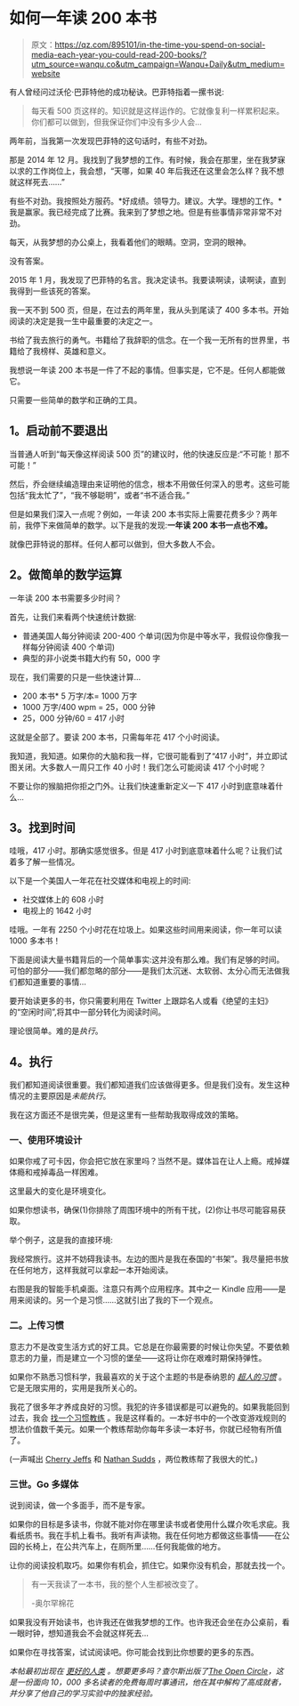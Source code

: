 # 如何一年读 200 本书

> 原文：<https://qz.com/895101/in-the-time-you-spend-on-social-media-each-year-you-could-read-200-books/?utm_source=wanqu.co&utm_campaign=Wanqu+Daily&utm_medium=website>

有人曾经问过沃伦·巴菲特他的成功秘诀。巴菲特指着一摞书说:

> 每天看 500 页这样的。知识就是这样运作的。它就像复利一样累积起来。你们都可以做到，但我保证你们中没有多少人会…

两年前，当我第一次发现巴菲特的这句话时，有些不对劲。

那是 2014 年 12 月。我找到了我梦想的工作。有时候，我会在那里，坐在我梦寐以求的工作岗位上，我会想，“天哪，如果 40 年后我还在这里会怎么样？我不想就这样死去……”

有些不对劲。我按照处方服药。*好成绩。领导力。建议。大学。理想的工作。*我是赢家。我已经完成了比赛。我来到了梦想之地。但是有些事情非常非常不对劲。

每天，从我梦想的办公桌上，我看着他们的眼睛。空洞，空洞的眼神。

没有答案。

2015 年 1 月，我发现了巴菲特的名言。我决定读书。我要读啊读，读啊读，直到我得到一些该死的答案。

我一天不到 500 页，但是，在过去的两年里，我从头到尾读了 400 多本书。开始阅读的决定是我一生中最重要的决定之一。

书给了我去旅行的勇气。书籍给了我辞职的信念。在一个我一无所有的世界里，书籍给了我榜样、英雄和意义。

我想说一年读 200 本书是一件了不起的事情。但事实是，它不是。任何人都能做它。

只需要一些简单的数学和正确的工具。

## **1。启动**前不要退出

当普通人听到“每天像这样阅读 500 页”的建议时，他的快速反应是:“不可能！那不可能！”

然后，乔会继续编造理由来证明他的信念，根本不用做任何深入的思考。这些可能包括“我太忙了”，“我不够聪明”，或者“书不适合我。”

但是如果我们深入一点呢？例如，一年读 200 本书实际上需要花费多少？两年前，我停下来做简单的数学。以下是我的发现:**一年读 200 本书一点也不难。**

就像巴菲特说的那样。任何人都可以做到，但大多数人不会。

## **2。做简单的数学运算**

一年读 200 本书需要多少时间？

首先，让我们来看两个快速统计数据:

*   普通美国人每分钟阅读 200-400 个单词(因为你是中等水平，我假设你像我一样每分钟阅读 400 个单词)
*   典型的非小说类书籍大约有 50，000 字

现在，我们需要的只是一些快速计算…

*   200 本书* 5 万字/本= 1000 万字
*   1000 万字/400 wpm = 25，000 分钟
*   25，000 分钟/60 = 417 小时

这就是全部了。要读 200 本书，只需每年花 417 个小时阅读。

我知道，我知道。如果你的大脑和我一样，它很可能看到了“417 小时”，并立即试图关闭。大多数人一周只工作 40 小时！我们怎么可能阅读 417 个小时呢？

不要让你的猴脑把你拒之门外。让我们快速重新定义一下 417 小时到底意味着什么…

## **3。找到时间**

哇哦，417 小时。那确实感觉很多。但是 417 小时到底意味着什么呢？让我们试着多了解一些情况。

以下是一个美国人一年花在社交媒体和电视上的时间:

*   社交媒体上的 608 小时
*   电视上的 1642 小时

哇哦。一年有 2250 个小时花在垃圾上。如果这些时间用来阅读，你一年可以读 1000 多本书！

下面是阅读大量书籍背后的一个简单事实:这并没有那么难。我们有足够的时间。可怕的部分——我们都忽略的部分——是我们太沉迷、太软弱、太分心而无法做我们都知道重要的事情…

要开始读更多的书，你只需要利用在 Twitter 上跟踪名人或看《绝望的主妇》的“空闲时间”,将其中一部分转化为阅读时间。

理论很简单。难的是*执行*。

## **4。执行**

我们都知道阅读很重要。我们都知道我们应该做得更多。但是我们没有。发生这种情况的主要原因是*未能执行*。

我在这方面还不是很完美，但是这里有一些帮助我取得成效的策略。

### **一、使用环境设计**

如果你戒了可卡因，你会把它放在家里吗？当然不是。媒体旨在让人上瘾。戒掉媒体瘾和戒掉毒品一样困难。

这里最大的变化是环境变化。

如果你想读书，确保(1)你排除了周围环境中的所有干扰，(2)你让书尽可能容易获取。

举个例子，这是我的直接环境:

我经常旅行。这并不妨碍我读书。左边的图片是我在泰国的“书架”。我尽量把书放在任何地方，这样我就可以拿起一本开始阅读。

右图是我的智能手机桌面。注意只有两个应用程序。其中之一 Kindle 应用——是用来阅读的。另一个是习惯……这就引出了我的下一个观点。

### **二。上传习惯**

意志力不是改变生活方式的好工具。它总是在你最需要的时候让你失望。不要依赖意志的力量，而是建立一个习惯的堡垒——这将让你在艰难时期保持弹性。

如果你不熟悉习惯科学，我最喜欢的关于这个主题的书是泰纳恩的 [*超人的习惯*](http://amzn.to/2jiYwDl) 。它是无限实用的，实用是我所关心的。

我花了很多年才养成良好的习惯。我犯的许多错误都是可以避免的。如果我能回到过去，我会 [找一个习惯教练](https://www.coach.me/?ref=kvAdO) 。我是这样看的。一本好书中的一个改变游戏规则的想法价值数千美元。如果一个教练帮助你每年多读一本好书，你就已经物有所值了。

(一声喊出 [Cherry Jeffs](https://www.coach.me/GrowWings/427900?ref=kvAdO#goal) 和 [Nathan Sudds](https://www.coach.me/nathansudds?ref=kvAdO) ，两位教练帮了我很大的忙。)

### **三世。Go 多媒体**

说到阅读，做一个多面手，而不是专家。

如果你的目标是多读书，你就不能对你在哪里读书或者使用什么媒介吹毛求疵。我看纸质书。我在手机上看书。我听有声读物。我在任何地方都做这些事情——在公园的长椅上，在公共汽车上，在厕所里……任何我能做的地方。

让你的阅读投机取巧。如果你有机会，抓住它。如果你没有机会，那就去找一个。

> 有一天我读了一本书，我的整个人生都被改变了。
> 
> -奥尔罕棉花

如果我没有开始读书，也许我还在做我梦想的工作。也许我还会坐在办公桌前，看一眼时钟，想知道我会不会就这样死去…

如果你在寻找答案，试试阅读吧。你可能会找到比你想要的更多的东西。

*本帖最初出现在* [*更好的人类*](https://betterhumans.coach.me/the-simple-truth-behind-reading-200-books-a-year-1767cb03af20#.avep1hd0j) *。想要更多吗？查尔斯出版了*[*The Open Circle*](http://marketmeditations.com/theopencircle/)*，这是一份面向 10，000 多名读者的免费每周时事通讯，他在其中解构了高成就者，并分享了他自己的学习实验中的独家经验。*